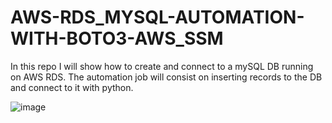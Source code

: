 # AWS-RDS_MYSQL-AUTOMATION-WITH-BOTO3-AWS_SSM
In this repo I will show how to create and connect to  a mySQL DB running on AWS RDS. The automation job will consist on inserting records to the DB and connect to it with python. 

![image](https://user-images.githubusercontent.com/32818490/117983363-e1889d80-b304-11eb-9345-d26802e8733a.png)

